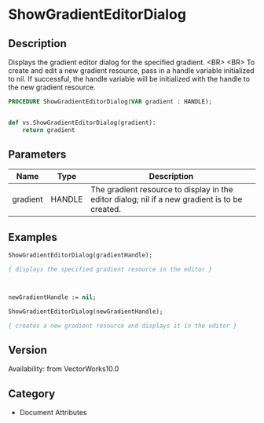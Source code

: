# ShowGradientEditorDialog

## Description
Displays the gradient editor dialog for the specified gradient. &lt;BR&gt;
&lt;BR&gt;
To create and edit a new gradient resource, pass in a handle variable initialized to nil. If successful, the handle variable will be initialized with the handle to the new gradient resource.

```pascal
PROCEDURE ShowGradientEditorDialog(VAR gradient : HANDLE);
```

```python

def vs.ShowGradientEditorDialog(gradient):
    return gradient
```

## Parameters
|Name|Type|Description|
|---|---|---|
|gradient|HANDLE|The gradient resource to display in the editor dialog; nil if a new gradient is to be created.|

## Examples
```pascal
ShowGradientEditorDialog(gradientHandle);

{ displays the specified gradient resource in the editor }



newGradientHandle := nil;

ShowGradientEditorDialog(newGradientHandle);

{ creates a new gradient resource and displays it in the editor }
```

## Version
Availability: from VectorWorks10.0
## Category
* Document Attributes

